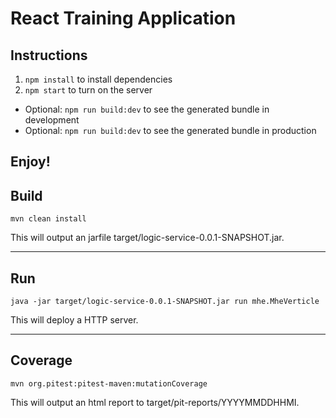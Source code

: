 # React Training Application

## Instructions
1. `npm install` to install dependencies
2. `npm start` to turn on the server
* Optional: `npm run build:dev` to see the generated bundle in development
* Optional: `npm run build:dev` to see the generated bundle in production


## Enjoy!

## Build
```
mvn clean install
```
This will output an jarfile target/logic-service-0.0.1-SNAPSHOT.jar.

---
## Run
```
java -jar target/logic-service-0.0.1-SNAPSHOT.jar run mhe.MheVerticle
```
This will deploy a HTTP server.

---
## Coverage
```
mvn org.pitest:pitest-maven:mutationCoverage
```
This will output an html report to target/pit-reports/YYYYMMDDHHMI.
